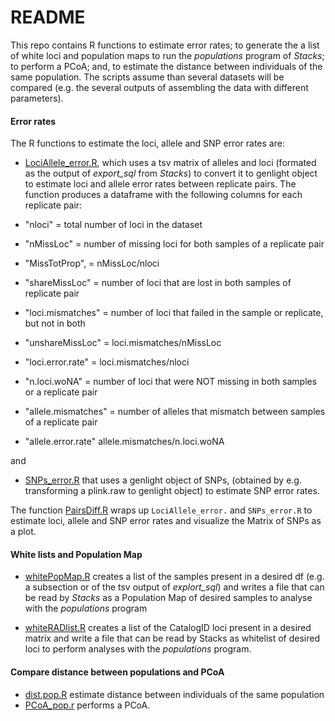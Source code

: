README
===========

This repo contains R functions to estimate error rates; to generate the a list of white loci and population maps to run the *populations* program of *Stacks*; to perform a PCoA; and, to estimate the distance between individuals of the same population. The scripts assume than several datasets will be compared (e.g. the several outputs of assembling the data with different parameters). 

#### Error rates

The R functions to estimate the loci, allele and SNP error rates are:

+ [LociAllele_error.R](./LociAllele_error.R), which uses a tsv matrix of alleles and loci (formated as the output of *export_sql* from  *Stacks*) to convert it to genlight object to estimate loci and allele error rates between replicate pairs. The function produces a dataframe with the following columns for each replicate pair:

 + "nloci" = total number of loci in the dataset 
 + "nMissLoc" = number of missing loci for both samples of a replicate pair 
 + "MissTotProp", = nMissLoc/nloci
 + "shareMissLoc" = number of loci that are lost in both samples of  replicate pair
 + "loci.mismatches" = number of loci that failed in the sample or replicate, but not in both
 + "unshareMissLoc" = loci.mismatches/nMissLoc
 + "loci.error.rate" =  loci.mismatches/nloci
 + "n.loci.woNA" = number of loci that were NOT missing in both samples or a replicate pair
 + "allele.mismatches" = number of alleles that mismatch between samples of a replicate pair 
 + "allele.error.rate" allele.mismatches/n.loci.woNA

and 

+ [SNPs_error.R](./SNPs_error.R) that uses a genlight object of SNPs, (obtained by e.g. transforming a plink.raw to genlight object) to estimate SNP error rates.


The function [PairsDiff.R](./PairsDiff.R) wraps up `LociAllele_error.` and `SNPs_error.R` to estimate loci, allele and SNP error rates and visualize the Matrix of SNPs as a plot.


#### White lists and Population Map

+ [whitePopMap.R](./whitePopMap.R) creates a list of the samples present in a desired df (e.g. a subsection or of the tsv output of *explort_sql*) and writes a file that can be read by *Stacks* as a Population Map of desired samples to analyse with the *populations* program

+ [whiteRADlist.R](./whiteRADlist.R) creates a list of the CatalogID loci present in a desired matrix and write a file that can be read by Stacks as whitelist of desired loci to perform analyses with the *populations* program.


#### Compare distance between populations and PCoA

+ [dist.pop.R](./dist.pop.R) estimate distance between individuals of the same population
+ [PCoA_pop.r](./PCoA_pop.r) performs a PCoA. 





 